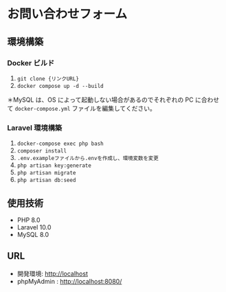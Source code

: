 # お問い合わせフォーム

## 環境構築

### Docker ビルド

1. `git clone {リンクURL}`
2. `docker compose up -d --build`

＊MySQL は、OS によって起動しない場合があるのでそれぞれの PC に合わせて `docker-compose.yml` ファイルを編集してください。

### Laravel 環境構築

1. `docker-compose exec php bash`
2. `composer install`
3. `.env.exampleファイルから.envを作成し、環境変数を変更`
4. `php artisan key:generate`
5. `php artisan migrate`
6. `php artisan db:seed`

## 使用技術

- PHP 8.0
- Laravel 10.0
- MySQL 8.0

## URL

- 開発環境: [http://localhost](http://localhost)
- phpMyAdmin : [http://localhost:8080/](http://localhost:8080/)
